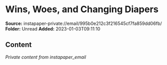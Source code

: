 # Wins, Woes, and Changing Diapers

**Source:** instapaper-private://email/995b0e212c3f216545cf7fa859dd06fb/
**Folder:** Unread
**Added:** 2023-01-03T09:11:10




## Content
*Private content from instapaper_email*
